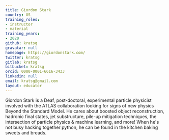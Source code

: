 ```yaml
---
title: Giordon Stark
country: US
training_roles:
- instructor
- material
training_years:
- 2020
github: kratsg
gravatar: null
homepage: https://giordonstark.com/
twitter: kratsg
gitlab: kratsg
bitbucket: kratsg
orcid: 0000-0001-6616-3433
linkedin: null
email: kratsg@gmail.com
layout: educator
---
```


Giordon Stark is a Deaf, post-doctoral, experimental particle physicist involved with the ATLAS collaboration looking for signs of new physics Beyond the Standard Model. He cares about boosted object reconstruction, hadronic final states, jet substructure, pile-up mitigation techniques, the intersection of particle physics & machine learning, and more! When he's not busy hacking together python, he can be found in the kitchen baking sweets and breads.
